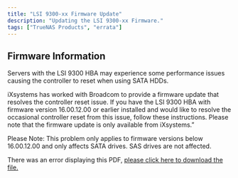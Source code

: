 ```yaml
---
title: "LSI 9300-xx Firmware Update"
description: "Updating the LSI 9300-xx Firmware."
tags: ["TrueNAS Products", "errata"]
---
```


## Firmware Information

Servers with the LSI 9300 HBA may experience some performance issues causing the controller to reset when
using SATA HDDs.

iXsystems has worked with Broadcom to provide a firmware update that resolves the controller reset issue. If
you have the LSI 9300 HBA with firmware version 16.00.12.00 or earlier installed and would like to resolve the
occasional controller reset from this issue, follow these instructions. Please note that the firmware update is
only available from iXsystems.”

Please Note: This problem only applies to firmware versions below 16.00.12.00 and only affects SATA drives.
SAS drives are not affected.

<object data="https://www.truenas.com/docs/files/LSI9300xxFirmwareUpdatev1_0.pdf" type="application/pdf" width="95%" height="1000">
  There was an error displaying this PDF, <a href="https://www.truenas.com/docs/files/LSI9300xxFirmwareUpdatev1_0.pdf">please click here to download the file.</a>
</object>
